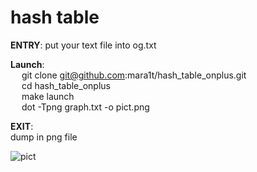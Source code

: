 # hash table
**ENTRY**:
  put your text file into og.txt 
  
  
**Launch**:  
    &emsp; git clone git@github.com:mara1t/hash_table_onplus.git  
    &emsp; cd hash_table_onplus  
    &emsp; make launch  
    &emsp; dot -Tpng graph.txt -o pict.png  
      
 
**EXIT**:  
  dump in png file

![pict](https://user-images.githubusercontent.com/88665544/158988496-7787e294-75aa-4bb1-b1be-84a651c55076.png)

